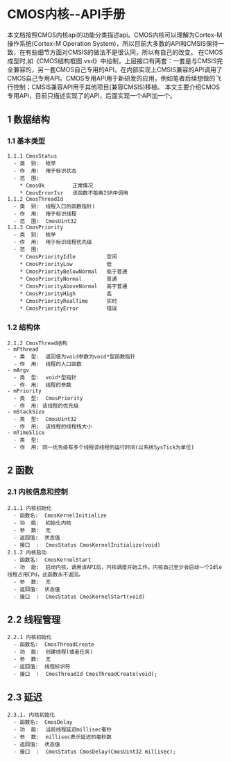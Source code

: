 # CMOS内核--API手册
本文档按照CMOS内核api的功能分类描述api。CMOS内核可以理解为Cortex-M操作系统\(Cortex-M Operation System\)，所以目前大多数的API和CMSIS保持一致，在有些细节方面对CMSIS的做法不是很认同，所以有自己的改变。
在CMOS成型时,如《CMOS结构框图.vsd》中绘制，上层接口有两套：一套是与CMSIS完全兼容的，另一套CMOS自己专用的API。在内部实现上CMSIS兼容的API调用了CMOS自己专用API。CMOS专用API用于新研发的应用，例如笔者后续想做的飞行控制；CMSIS兼容API用于其他项目(兼容CMSIS)移植。
本文主要介绍CMOS专用API，目前只描述实现了的API，后面实现一个API加一个。

##  1 数据结构
### 1.1 基本类型
    1.1.1 CmosStatus
      - 类  别:  枚举
      - 作  用:  用于标识状态
      - 范  围:
        * CmosOk         正常情况
        * CmosErrorIsr   该函数不能再ISR中调用
    1.1.2 CmosThreadId 
      - 类  别:  线程入口的函数指针)
      - 作  用:  用于标识线程
      - 范  围:  CmosUint32
    1.1.3 CmosPriority
      - 类  别:  枚举
      - 作  用:  用于标识线程优先级
      - 范  围:
        * CmosPriorityIdle          空闲
        * CmosPriorityLow           低
        * CmosPriorityBelowNormal   低于普通
        * CmosPriorityNormal        普通
        * CmosPriorityAboveNormal   高于普通
        * CmosPriorityHigh          高
        * CmosPriorityRealTime      实时
        * CmosPriorityError         错误
### 1.2 结构体
    2.1.2 CmosThread结构
    - mPthread
      - 类  型:  返回值为void参数为void*型函数指针
      - 作  用:  线程的入口函数
    - mArgv
      - 类  型:  void*型指针
      - 作  用:  线程的参数
    - mPriority
      - 类  型:  CmosPriority
      - 作  用: 该线程的优先级
    - mStackSize
      - 类  型:  CmosUint32
      - 作  用:  该线程的线程栈大小
    - mTimeSlice
      - 类  型:
      - 作  用: 同一优先级有多个线程该线程的运行时间(以系统SysTick为单位)

##  2 函数
### 2.1 内核信息和控制
    2.1.1 内核初始化
      - 函数名:  CmosKernelInitialize
      - 功  能:  初始化内核
      - 参  数:  无
      - 返回值:  状态值
      - 接口  :  CmosStatus CmosKernelInitialize(void)
    2.1.2 内核启动
      - 函数名:  CmosKernelStart
      - 功  能:  启动内核，调用该API后，内核调度开始工作。内核自己至少会启动一个Idle线程占用CPU，此函数永不返回。
      - 参  数:  无
      - 返回值:  状态值
      - 接口  :  CmosStatus CmosKernelStart(void)
##  2.2 线程管理
    2.2.1 内核初始化
      - 函数名:  CmosThreadCreate
      - 功  能:  创建线程(或者任务)
      - 参  数:  无
      - 返回值:  线程标识符
      - 接口  :  CmosThreadId CmosThreadCreate(void);
##  2.3 延迟
    2.3.1. 内核初始化
      - 函数名:  CmosDelay
      - 功  能:  当前线程延迟millisec毫秒
      - 参  数:  millisec表示延迟的毫秒数
      - 返回值:  状态值
      - 接口  :  CmosStatus CmosDelay(CmosUint32 millisec);

